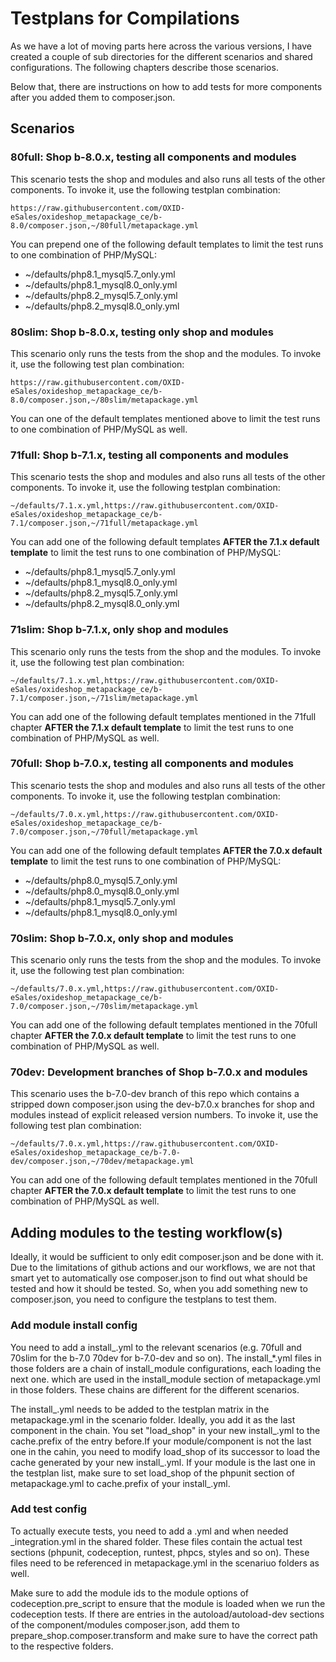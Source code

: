 # Testplans for Compilations
As we have a lot of moving parts here across the various versions, I have created a couple of sub directories for the different scenarios
and shared configurations. The following chapters describe those scenarios.

Below that, there are instructions on how to add tests for more components after you added them to composer.json.

## Scenarios

### 80full: Shop b-8.0.x, testing all components and modules
This scenario tests the shop and modules and also runs all tests of the other
components. To invoke it, use the following testplan combination:
```
https://raw.githubusercontent.com/OXID-eSales/oxideshop_metapackage_ce/b-8.0/composer.json,~/80full/metapackage.yml
```
You can prepend one of the following default templates to limit the test runs to one combination of PHP/MySQL:
* ~/defaults/php8.1_mysql5.7_only.yml
* ~/defaults/php8.1_mysql8.0_only.yml
* ~/defaults/php8.2_mysql5.7_only.yml
* ~/defaults/php8.2_mysql8.0_only.yml

### 80slim: Shop b-8.0.x, testing only shop and modules
This scenario only runs the tests from the shop and the modules. To invoke it, use the following test plan combination:
```
https://raw.githubusercontent.com/OXID-eSales/oxideshop_metapackage_ce/b-8.0/composer.json,~/80slim/metapackage.yml
```
You can one of the default templates mentioned above to limit the  test runs to one combination of PHP/MySQL as well.

### 71full: Shop b-7.1.x, testing all components and modules
This scenario tests the shop and modules and also runs all tests of the other
components. To invoke it, use the following testplan combination:
```
~/defaults/7.1.x.yml,https://raw.githubusercontent.com/OXID-eSales/oxideshop_metapackage_ce/b-7.1/composer.json,~/71full/metapackage.yml
```
You can add one of the following default templates **AFTER the 7.1.x default template** to limit the test runs to one combination of PHP/MySQL:
* ~/defaults/php8.1_mysql5.7_only.yml
* ~/defaults/php8.1_mysql8.0_only.yml
* ~/defaults/php8.2_mysql5.7_only.yml
* ~/defaults/php8.2_mysql8.0_only.yml

### 71slim: Shop b-7.1.x, only shop and modules
This scenario only runs the tests from the shop and the modules. To invoke it, use the following test plan combination:
```
~/defaults/7.1.x.yml,https://raw.githubusercontent.com/OXID-eSales/oxideshop_metapackage_ce/b-7.1/composer.json,~/71slim/metapackage.yml
```
You can add one of the following default templates mentioned in the 71full chapter **AFTER the 7.1.x default template** to limit the test runs to one combination of PHP/MySQL as well.

### 70full: Shop b-7.0.x, testing all components and modules
This scenario tests the shop and modules and also runs all tests of the other
components. To invoke it, use the following testplan combination:
```
~/defaults/7.0.x.yml,https://raw.githubusercontent.com/OXID-eSales/oxideshop_metapackage_ce/b-7.0/composer.json,~/70full/metapackage.yml
```
You can add one of the following default templates **AFTER the 7.0.x default template** to limit the test runs to one combination of PHP/MySQL:
* ~/defaults/php8.0_mysql5.7_only.yml
* ~/defaults/php8.0_mysql8.0_only.yml
* ~/defaults/php8.1_mysql5.7_only.yml
* ~/defaults/php8.1_mysql8.0_only.yml

### 70slim: Shop b-7.0.x, only shop and modules
This scenario only runs the tests from the shop and the modules. To invoke it, use the following test plan combination:
```
~/defaults/7.0.x.yml,https://raw.githubusercontent.com/OXID-eSales/oxideshop_metapackage_ce/b-7.0/composer.json,~/70slim/metapackage.yml
```
You can add one of the following default templates mentioned in the 70full chapter **AFTER the 7.0.x default template** to limit the test runs to one combination of PHP/MySQL as well.

### 70dev: Development branches of Shop b-7.0.x and modules
This scenario uses the b-7.0-dev branch of this repo which contains a stripped down composer.json using the dev-b7.0.x branches for shop and modules instead of explicit released
version numbers. To invoke it, use the following test plan combination:
```
~/defaults/7.0.x.yml,https://raw.githubusercontent.com/OXID-eSales/oxideshop_metapackage_ce/b-7.0-dev/composer.json,~/70dev/metapackage.yml
```
You can add one of the following default templates mentioned in the 70full chapter **AFTER the 7.0.x default template** to limit the test runs to one combination of PHP/MySQL as well.

## Adding modules to the testing workflow(s)
Ideally, it would be sufficient to only edit composer.json and be done with it. Due to the limitations of github actions and our workflows,
we are not that smart yet to automatically ose composer.json to find out what should be tested and how it should be tested. So, when you
add something new to composer.json, you need to configure the testplans to test them.

### Add module install config
You need to add a install_<whatever>.yml to the relevant scenarios (e.g. 70full and 70slim for the b-7.0 70dev for b-7.0-dev and so on).
The install_*.yml files in those folders are a chain of install_module configurations, each loading the next one. which are used in
the install_module section of metapackage.yml in those folders. These chains are different for the different scenarios.

The install_<wharever>.yml needs to be added to the testplan matrix in the metapackage.yml in the scenario folder. Ideally, you add it as
the last component in the chain. You set "load_shop" in your new install_<whatever>.yml to the cache.prefix of the entry before.If your
module/component is not the last one in the cahin, you need to modify load_shop of its successor to load the cache generated by your new
install_<whatever>.yml. If your module is the last one in the testplan list, make sure to set load_shop of the phpunit section of
metapackage.yml to cache.prefix of your install_<whatever>.yml.

### Add test config
To actually execute tests, you need to add a <whatever>.yml and when needed <whatever>_integration.yml in the shared folder. These files
contain the actual test sections (phpunit, codeception, runtest, phpcs, styles and so on). These files need to be referenced in
metapackage.yml in the scenariuo folders as well.

Make sure to add the module ids to the module options of codeception.pre_script to ensure that the module is loaded when we run the
codeception tests. If there are entries in the autoload/autoload-dev sections of the component/modules composer.json, add them to
prepare_shop.composer.transform and make sure to have the correct path to the respective folders.
